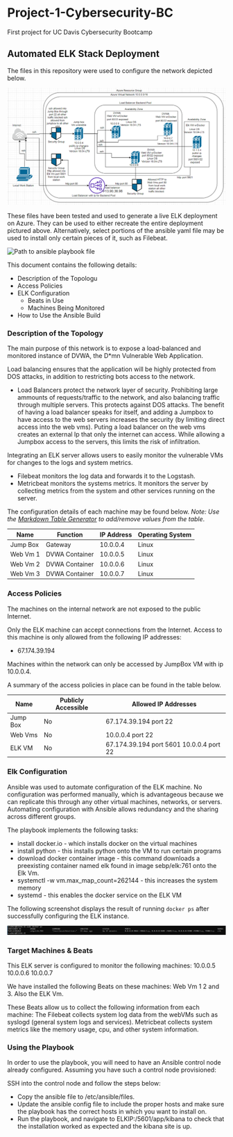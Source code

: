 # Project-1-Cybersecurity-BC
First project for UC Davis Cybersecurity Bootcamp
## Automated ELK Stack Deployment

The files in this repository were used to configure the network depicted below.

![Path to network Diagram](Images/NetworkDiagram.PNG)

These files have been tested and used to generate a live ELK deployment on Azure. They can be used to either recreate the entire deployment pictured above. Alternatively, select portions of the ansible yaml file may be used to install only certain pieces of it, such as Filebeat.

 ![Path to ansible playbook file](Ansible)

This document contains the following details:
- Description of the Topologu
- Access Policies
- ELK Configuration
  - Beats in Use
  - Machines Being Monitored
- How to Use the Ansible Build


### Description of the Topology

The main purpose of this network is to expose a load-balanced and monitored instance of DVWA, the D*mn Vulnerable Web Application.

Load balancing ensures that the application will be highly protected from DOS attacks, in addition to restricting bots access to the network.
- Load Balancers protect the network layer of security. Prohibiting large ammounts of requests/traffic to the network, and also balancing traffic through multiple servers. This protects against DOS attacks. The benefit of having a load balancer speaks for itself, and adding a Jumpbox to have access to the web servers increases the security (by limiting direct access into the web vms). Puting a load balancer on the web vms creates an external Ip that only the internet can access. While allowing a Jumpbox access to the servers, this limits the risk of infiltration. 

Integrating an ELK server allows users to easily monitor the vulnerable VMs for changes to the logs and system metrics.
- Filebeat monitors the log data and forwards it to the Logstash.
- Metricbeat monitors the systems metrics. It monitors the server by collecting metrics from the system and other services running on the server.

The configuration details of each machine may be found below.
_Note: Use the [Markdown Table Generator](http://www.tablesgenerator.com/markdown_tables) to add/remove values from the table_.

| Name     | Function     | IP Address | Operating System |
|----------|--------------|------------|------------------|
| Jump Box | Gateway      | 10.0.0.4   | Linux            |
| Web Vm 1 |DVWA Container| 10.0.0.5   | Linux            |
| Web Vm 2 |DVWA Container| 10.0.0.6   | Linux            |
| Web Vm 3 |DVWA Container| 10.0.0.7   | Linux            |

### Access Policies

The machines on the internal network are not exposed to the public Internet. 

Only the ELK machine can accept connections from the Internet. Access to this machine is only allowed from the following IP addresses:
- 67.174.39.194

Machines within the network can only be accessed by JumpBox VM with ip 10.0.0.4.

A summary of the access policies in place can be found in the table below.

| Name     | Publicly Accessible | Allowed IP Addresses                       |
|----------|---------------------|--------------------------------------------|
| Jump Box |     No              | 67.174.39.194  port 22                     |
| Web Vms  |   No                |   10.0.0.4   port 22                       |
| ELK VM   |         No          | 67.174.39.194 port 5601  10.0.0.4 port 22  |

### Elk Configuration

Ansible was used to automate configuration of the ELK machine. No configuration was performed manually, which is advantageous because we can replicate this through any other virtual machines, networks, or servers. Automating configuration with Ansible allows redundancy and the sharing across different groups.

The playbook implements the following tasks:
- install docker.io - which installs docker on the virtual machines
- install python - this installs python onto the VM to run certain programs
- download docker container image - this command downloads a preexisting container named elk found in image sebp/elk:761 onto the Elk Vm.
- systemctl -w vm.max_map_count=262144 - this increases the system memory
- systemd - this enables the docker service on the ELK VM

The following screenshot displays the result of running `docker ps` after successfully configuring the ELK instance.

![](Images/DockerPS-ELK-VM.png)

### Target Machines & Beats
This ELK server is configured to monitor the following machines:
10.0.0.5
10.0.0.6
10.0.0.7

We have installed the following Beats on these machines:
  Web Vm 1 2 and 3. Also the ELK Vm.

These Beats allow us to collect the following information from each machine:
The Filebeat collects system log data from the webVMs such as syslogd (general system logs and services). Metricbeat collects system metrics like the memory usage, cpu, and other system information.

### Using the Playbook
In order to use the playbook, you will need to have an Ansible control node already configured. Assuming you have such a control node provisioned: 

SSH into the control node and follow the steps below:
- Copy the ansible file to /etc/ansible/files.
- Update the ansible config file to include the proper hosts and make sure the playbook has the correct hosts in which you want to install on.
- Run the playbook, and navigate to ELKIP:/5601/app/kibana to check that the installation worked as expected and the kibana site is up.
